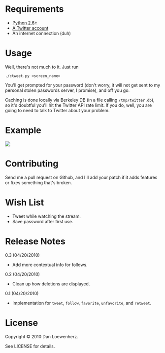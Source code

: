 Requirements
============

* [Python 2.6+](http://www.python.org/download/releases/2.6.5/)
* [A Twitter account](http://www.twitter.com/)
* An internet connection (duh)

Usage
=====

Well, there's not much to it. Just run

    ./ctweet.py <screen_name>

You'll get prompted for your password (don't worry, it will not get sent to my
personal stolen passwords server, I promise), and off you go.

Caching is done locally via Berkeley DB (in a file calling `/tmp/twitter.db`),
so it's doubtful you'll hit the Twitter API rate limit. If you do, well, you
are going to need to talk to Twitter about your problem.

Example
=======

![](http://farm5.static.flickr.com/4023/4538789609_67c20a29e7.jpg)

Contributing
============

Send me a pull request on Github, and I'll add your patch if it adds features
or fixes something that's broken.

Wish List
=========

  * Tweet while watching the stream.
  * Save password after first use.

Release Notes
=============

0.3 (04/20/2010)

  * Add more contextual info for follows.

0.2 (04/20/2010)

  * Clean up how deletions are displayed.

0.1 (04/20/2010)

  * Implementation for `tweet`, `follow`, `favorite`, `unfavorite`, and `retweet`.

License
=======

Copyright &copy; 2010 Dan Loewenherz.

See LICENSE for details.
